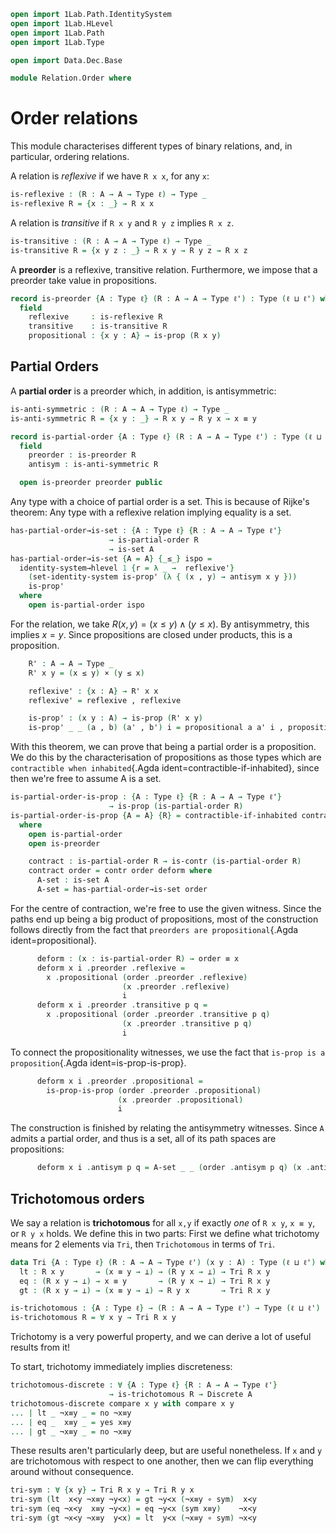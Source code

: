 ```agda
open import 1Lab.Path.IdentitySystem
open import 1Lab.HLevel
open import 1Lab.Path
open import 1Lab.Type

open import Data.Dec.Base

module Relation.Order where
```

# Order relations

This module characterises different types of binary relations, and, in
particular, ordering relations.

<!--
```
private variable
  ℓ ℓ' : Level
  A : Type ℓ
  R : A → A → Type ℓ'
```
-->

A relation is _reflexive_ if we have `R x x`, for any `x`:

```agda
is-reflexive : (R : A → A → Type ℓ) → Type _
is-reflexive R = {x : _} → R x x
```

A relation is _transitive_ if `R x y` and `R y z` implies `R x z`.

```agda
is-transitive : (R : A → A → Type ℓ) → Type _
is-transitive R = {x y z : _} → R x y → R y z → R x z
```

A **preorder** is a reflexive, transitive relation. Furthermore, we
impose that a preorder take value in propositions.

```agda
record is-preorder {A : Type ℓ} (R : A → A → Type ℓ') : Type (ℓ ⊔ ℓ') where
  field
    reflexive     : is-reflexive R
    transitive    : is-transitive R
    propositional : {x y : A} → is-prop (R x y)
```

## Partial Orders

A **partial order** is a preorder which, in addition, is antisymmetric:

```agda
is-anti-symmetric : (R : A → A → Type ℓ) → Type _
is-anti-symmetric R = {x y : _} → R x y → R y x → x ≡ y

record is-partial-order {A : Type ℓ} (R : A → A → Type ℓ') : Type (ℓ ⊔ ℓ') where
  field
    preorder : is-preorder R
    antisym : is-anti-symmetric R

  open is-preorder preorder public
```

Any type with a choice of partial order is a set. This is because of
Rijke's theorem: Any type with a reflexive relation implying equality is
a set.

```agda
has-partial-order→is-set : {A : Type ℓ} {R : A → A → Type ℓ'}
                      → is-partial-order R
                      → is-set A
has-partial-order→is-set {A = A} {_≤_} ispo =
  identity-system→hlevel 1 {r = λ _ →  reflexive'}
    (set-identity-system is-prop' (λ { (x , y) → antisym x y }))
    is-prop'
  where
    open is-partial-order ispo
```

For the relation, we take $R(x, y) = (x \le y) \land (y \le x)$. By
antisymmetry, this implies $x = y$. Since propositions are closed under
products, this is a proposition.

```agda
    R' : A → A → Type _
    R' x y = (x ≤ y) × (y ≤ x)

    reflexive' : {x : A} → R' x x
    reflexive' = reflexive , reflexive

    is-prop' : (x y : A) → is-prop (R' x y)
    is-prop' _ _ (a , b) (a' , b') i = propositional a a' i , propositional b b' i
```

With this theorem, we can prove that being a partial order is a
proposition. We do this by the characterisation of propositions as those
types which are `contractible when inhabited`{.Agda
ident=contractible-if-inhabited}, since then we're free to assume A is a set.

```agda
is-partial-order-is-prop : {A : Type ℓ} {R : A → A → Type ℓ'}
                      → is-prop (is-partial-order R)
is-partial-order-is-prop {A = A} {R} = contractible-if-inhabited contract
  where
    open is-partial-order
    open is-preorder

    contract : is-partial-order R → is-contr (is-partial-order R)
    contract order = contr order deform where
      A-set : is-set A
      A-set = has-partial-order→is-set order
```

For the centre of contraction, we're free to use the given witness.
Since the paths end up being a big product of propositions, most of the
construction follows directly from the fact that `preorders are
propositional`{.Agda ident=propositional}.

```agda
      deform : (x : is-partial-order R) → order ≡ x
      deform x i .preorder .reflexive =
        x .propositional (order .preorder .reflexive)
                         (x .preorder .reflexive)
                         i
      deform x i .preorder .transitive p q =
        x .propositional (order .preorder .transitive p q)
                         (x .preorder .transitive p q)
                         i
```

To connect the propositionality witnesses, we use the fact that `is-prop
is a proposition`{.Agda ident=is-prop-is-prop}.

```agda
      deform x i .preorder .propositional =
        is-prop-is-prop (order .preorder .propositional)
                        (x .preorder .propositional)
                        i
```

The construction is finished by relating the antisymmetry witnesses.
Since `A` admits a partial order, and thus is a set, all of its path
spaces are propositions:

```agda
      deform x i .antisym p q = A-set _ _ (order .antisym p q) (x .antisym p q) i
```

## Trichotomous orders

We say a relation is **trichotomous** for all `x,y` if exactly _one_ of
`R x y`, `x ≡ y`, or `R y x` holds.  We define this in two parts: First
we define what trichotomy means for 2 elements via `Tri`, then
`Trichotomous` in terms of `Tri`.

```agda
data Tri {A : Type ℓ} (R : A → A → Type ℓ') (x y : A) : Type (ℓ ⊔ ℓ') where
  lt : R x y       → (x ≡ y → ⊥) → (R y x → ⊥) → Tri R x y
  eq : (R x y → ⊥) → x ≡ y       → (R y x → ⊥) → Tri R x y
  gt : (R x y → ⊥) → (x ≡ y → ⊥) → R y x       → Tri R x y

is-trichotomous : {A : Type ℓ} → (R : A → A → Type ℓ') → Type (ℓ ⊔ ℓ')
is-trichotomous R = ∀ x y → Tri R x y
```

Trichotomy is a very powerful property, and we can derive a lot of useful
results from it!

To start, trichotomy immediately implies discreteness:

```agda
trichotomous-discrete : ∀ {A : Type ℓ} {R : A → A → Type ℓ'}
                      → is-trichotomous R → Discrete A
trichotomous-discrete compare x y with compare x y
... | lt _ ¬x≡y _ = no ¬x≡y
... | eq _  x≡y _ = yes x≡y
... | gt _ ¬x≡y _ = no ¬x≡y
```

These results aren't particularly deep, but are useful nonetheless.
If `x` and `y` are trichotomous with respect to one another, then
we can flip everything around without consequence.

```agda
tri-sym : ∀ {x y} → Tri R x y → Tri R y x
tri-sym (lt  x≺y ¬x≡y ¬y≺x) = gt ¬y≺x (¬x≡y ∘ sym)  x≺y
tri-sym (eq ¬x≺y  x≡y ¬y≺x) = eq ¬y≺x (sym x≡y)    ¬x≺y
tri-sym (gt ¬x≺y ¬x≡y  y≺x) = lt  y≺x (¬x≡y ∘ sym) ¬x≺y
```
